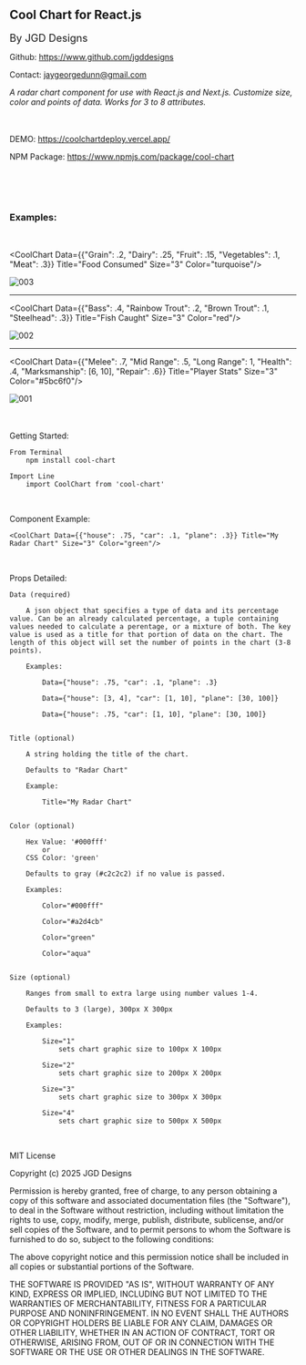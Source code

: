 <h2>Cool Chart for React.js</h2>

<font size="4">By JGD Designs</font>

Github: https://www.github.com/jgddesigns

Contact: jaygeorgedunn@gmail.com

<i>A radar chart component for use with React.js and Next.js. Customize size, color and points of data. Works for 3 to 8 attributes.</i> <br><br><br>

DEMO: https://coolchartdeploy.vercel.app/

NPM Package: https://www.npmjs.com/package/cool-chart

<br><br><br>


<h3>Examples:</h3><br>

<CoolChart Data={{"Grain": .2, "Dairy": .25, "Fruit": .15, "Vegetables": .1, "Meat": .3}} Title="Food Consumed" Size="3" Color="turquoise"/>

![003](https://github.com/user-attachments/assets/173665d3-1689-436b-913f-1abc3f4e50af)


___________________________________________________________________________

<CoolChart Data={{"Bass": .4, "Rainbow Trout": .2, "Brown Trout": .1, "Steelhead": .3}} Title="Fish Caught" Size="3" Color="red"/>

![002](https://github.com/user-attachments/assets/875aa8db-692d-4aff-9ba9-f6cc190c7a2d)


___________________________________________________________________________

<CoolChart Data={{"Melee": .7, "Mid Range": .5, "Long Range": 1, "Health": .4, "Marksmanship": [6, 10], "Repair": .6}} Title="Player Stats" Size="3" Color="#5bc6f0"/>

![001](https://github.com/user-attachments/assets/48875049-cedd-4e42-9be0-f66333a5690e)<br><br><br>



Getting Started:

    From Terminal 
        npm install cool-chart

    Import Line
        import CoolChart from 'cool-chart'
<br>


Component Example:

    <CoolChart Data={{"house": .75, "car": .1, "plane": .3}} Title="My Radar Chart" Size="3" Color="green"/>
<br>

Props Detailed:


    Data (required)

        A json object that specifies a type of data and its percentage value. Can be an already calculated percentage, a tuple containing values needed to calculate a perentage, or a mixture of both. The key value is used as a title for that portion of data on the chart. The length of this object will set the number of points in the chart (3-8 points).

        Examples:

            Data={"house": .75, "car": .1, "plane": .3}

            Data={"house": [3, 4], "car": [1, 10], "plane": [30, 100]}

            Data={"house": .75, "car": [1, 10], "plane": [30, 100]}


    Title (optional)

        A string holding the title of the chart.

        Defaults to "Radar Chart"

        Example:

            Title="My Radar Chart"


    Color (optional)

        Hex Value: '#000fff'
            or
        CSS Color: 'green'

        Defaults to gray (#c2c2c2) if no value is passed.

        Examples:

            Color="#000fff"

            Color="#a2d4cb"

            Color="green"

            Color="aqua"


    Size (optional)

        Ranges from small to extra large using number values 1-4.

        Defaults to 3 (large), 300px X 300px

        Examples:

            Size="1"
                sets chart graphic size to 100px X 100px

            Size="2"
                sets chart graphic size to 200px X 200px

            Size="3"
                sets chart graphic size to 300px X 300px

            Size="4"
                sets chart graphic size to 500px X 500px


<br>


MIT License

Copyright (c) 2025 JGD Designs

Permission is hereby granted, free of charge, to any person obtaining a copy
of this software and associated documentation files (the "Software"), to deal
in the Software without restriction, including without limitation the rights
to use, copy, modify, merge, publish, distribute, sublicense, and/or sell
copies of the Software, and to permit persons to whom the Software is
furnished to do so, subject to the following conditions:

The above copyright notice and this permission notice shall be included in all
copies or substantial portions of the Software.

THE SOFTWARE IS PROVIDED "AS IS", WITHOUT WARRANTY OF ANY KIND, EXPRESS OR
IMPLIED, INCLUDING BUT NOT LIMITED TO THE WARRANTIES OF MERCHANTABILITY,
FITNESS FOR A PARTICULAR PURPOSE AND NONINFRINGEMENT. IN NO EVENT SHALL THE
AUTHORS OR COPYRIGHT HOLDERS BE LIABLE FOR ANY CLAIM, DAMAGES OR OTHER
LIABILITY, WHETHER IN AN ACTION OF CONTRACT, TORT OR OTHERWISE, ARISING FROM,
OUT OF OR IN CONNECTION WITH THE SOFTWARE OR THE USE OR OTHER DEALINGS IN THE
SOFTWARE.



